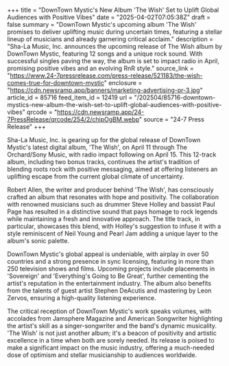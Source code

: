 +++
title = "DownTown Mystic's New Album 'The Wish' Set to Uplift Global Audiences with Positive Vibes"
date = "2025-04-02T07:05:38Z"
draft = false
summary = "DownTown Mystic's upcoming album 'The Wish' promises to deliver uplifting music during uncertain times, featuring a stellar lineup of musicians and already garnering critical acclaim."
description = "Sha-La Music, Inc. announces the upcoming release of The Wish album by DownTown Mystic, featuring 12 songs and a unique rock sound. With successful singles paving the way, the album is set to impact radio in April, promising positive vibes and an evolving RnR style."
source_link = "https://www.24-7pressrelease.com/press-release/521183/the-wish-comes-true-for-downtown-mystic"
enclosure = "https://cdn.newsramp.app/banners/marketing-advertising-pr-3.jpg"
article_id = 85716
feed_item_id = 12419
url = "/202504/85716-downtown-mystics-new-album-the-wish-set-to-uplift-global-audiences-with-positive-vibes"
qrcode = "https://cdn.newsramp.app/24-7PressRelease/qrcode/254/2/chipOgBM.webp"
source = "24-7 Press Release"
+++

<p>Sha-La Music, Inc. is gearing up for the global release of DownTown Mystic's latest digital album, 'The Wish', on April 11 through The Orchard/Sony Music, with radio impact following on April 15. This 12-track album, including two bonus tracks, continues the artist's tradition of blending roots rock with positive messaging, aimed at offering listeners an uplifting escape from the current global climate of uncertainty.</p><p>Robert Allen, the writer and producer behind 'The Wish', has consciously crafted an album that resonates with hope and positivity. The collaboration with renowned musicians such as drummer Steve Holley and bassist Paul Page has resulted in a distinctive sound that pays homage to rock legends while maintaining a fresh and innovative approach. The title track, in particular, showcases this blend, with Holley's suggestion to infuse it with a style reminiscent of Neil Young and Pearl Jam adding a unique layer to the album's sonic palette.</p><p>DownTown Mystic's global appeal is undeniable, with airplay in over 50 countries and a strong presence in sync licensing, featuring in more than 250 television shows and films. Upcoming projects include placements in 'Sovereign' and 'Everything's Going to Be Great', further cementing the artist's reputation in the entertainment industry. The album also benefits from the talents of guest artist Stephen DeAcutis and mastering by Leon Zervos, ensuring a high-quality listening experience.</p><p>The critical reception of DownTown Mystic's work speaks volumes, with accolades from Jamsphere Magazine and American Songwriter highlighting the artist's skill as a singer-songwriter and the band's dynamic musicality. 'The Wish' is not just another album; it's a beacon of positivity and artistic excellence in a time when both are sorely needed. Its release is poised to make a significant impact on the music industry, offering a much-needed dose of optimism and stellar musicianship to audiences worldwide.</p>